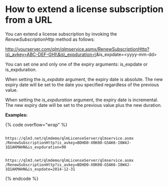 # How to extend a license subscription from a URL

You can extend a license subscription by invoking the _RenewSubscriptionHttp_ method as follows:

http://yourserver.com/qlm/qlmservice.asmx/RenewSubscriptionHttp?is\_avkey=ABC-DEF-GHI\&is\_expduration=\<duration>\&is\_expdate=\<yyyy-mm-dd>

You can set one and only one of the expiry arguments: is\_expdate or is\_expduration.

When setting the _is\_expdate_ argument, the expiry date is absolute. The new expiry date will be set to the date you specified regardless of the previous value.

When setting the _is\_expduration_ argument, the expiry date is incremental. The new expiry date will be set to the previous value plus the new duration.

**Examples:**

{% code overflow="wrap" %}
```http

https://qlm3.net/qlmdemo/qlmLicenseServer/qlmservice.asmx
/RenewSubscriptionHttp?is_avkey=BDHD0-X0K00-G5AK6-I8W4J-1Q1AKMAHN&is_expduration=90


https://qlm3.net/qlmdemo/qlmLicenseServer/qlmservice.asmx
/RenewSubscriptionHttp?is_avkey=BDHD0-X0K00-G5AK6-I8W4J-1Q1AKMAHN&is_expdate=2014-12-31

```
{% endcode %}
